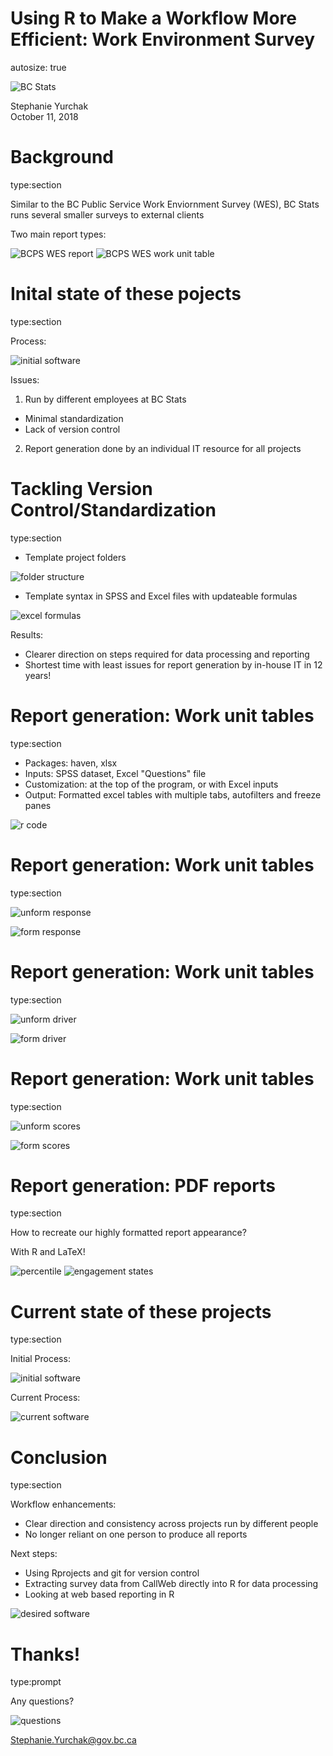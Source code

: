 Using R to Make a Workflow More Efficient: Work Environment Survey
========================================================
autosize: true

![BC Stats](Workflow_V01-figure/bc_stats_man.png)

Stephanie Yurchak   
October 11, 2018



Background
========================================================
type:section

Similar to the BC Public Service Work Enviornment Survey (WES), BC Stats runs several smaller surveys to external clients

Two main report types:

![BCPS WES report](Workflow_V01-figure/bcps_overall.png) ![BCPS WES work unit table](Workflow_V01-figure/bcps_workbook.png)


Inital state of these pojects
========================================================
type:section

Process:

![initial software](Workflow_V01-figure/initial_software.png)

Issues:

1. Run by different employees at BC Stats
  + Minimal standardization
  + Lack of version control
2. Report generation done by an individual IT resource for all projects

Tackling Version Control/Standardization
========================================================
type:section

- Template project folders  

![folder structure](Workflow_V01-figure/folder_structure.png)

- Template syntax in SPSS and Excel files with updateable formulas  

![excel formulas](Workflow_V01-figure/concat_formulas.png)

Results:
- Clearer direction on steps required for data processing and reporting
- Shortest time with least issues for report generation by in-house IT in 12 years!
 

Report generation: Work unit tables
========================================================
type:section

- Packages: haven, xlsx
- Inputs: SPSS dataset, Excel "Questions" file
- Customization: at the top of the program, or with Excel inputs
- Output: Formatted excel tables with multiple tabs, autofilters and freeze panes

![r code](Workflow_V01-figure/check_files_setup.png)

Report generation: Work unit tables
========================================================
type:section

![unform response](Workflow_V01-figure/wu_response_log.png)

![form response](Workflow_V01-figure/RR_tab.png)

Report generation: Work unit tables
========================================================
type:section

![unform driver](Workflow_V01-figure/wu_driver_log.png)

![form driver](Workflow_V01-figure/eng_tab.png)

Report generation: Work unit tables
========================================================
type:section

![unform scores](Workflow_V01-figure/wu_scores_log.png)

![form scores](Workflow_V01-figure/score_tab.png)

Report generation: PDF reports
========================================================
type:section

How to recreate our highly formatted report appearance?

With R and LaTeX!

![percentile](Workflow_V01-figure/percentile.png) ![engagement states](Workflow_V01-figure/eng_states.png)

Current state of these projects
========================================================
type:section

Initial Process:

![initial software](Workflow_V01-figure/initial_software.png)

Current Process:

![current software](Workflow_V01-figure/current_software.png)


Conclusion
========================================================
type:section

Workflow enhancements:
- Clear direction and consistency across projects run by different people
- No longer reliant on one person to produce all reports

Next steps:
- Using Rprojects and git for version control
- Extracting survey data from CallWeb directly into R for data processing
- Looking at web based reporting in R

![desired software](Workflow_V01-figure/desired_software.png)


Thanks!
========================================================
type:prompt

Any questions?

![questions](Workflow_V01-figure/questions.jpg)

Stephanie.Yurchak@gov.bc.ca
